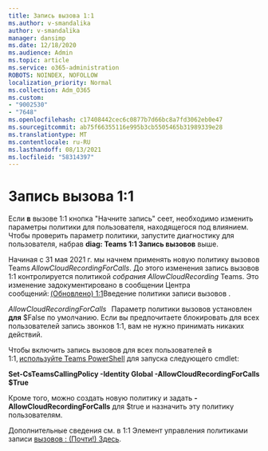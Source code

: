 ```yaml
---
title: Запись вызова 1:1
ms.author: v-smandalika
author: v-smandalika
manager: dansimp
ms.date: 12/18/2020
ms.audience: Admin
ms.topic: article
ms.service: o365-administration
ROBOTS: NOINDEX, NOFOLLOW
localization_priority: Normal
ms.collection: Adm_O365
ms.custom:
- "9002530"
- "7648"
ms.openlocfilehash: c17408442cec6c0877b7d66bc8a7fd3062eb0e47
ms.sourcegitcommit: ab75f66355116e995b3cb5505465b31989339e28
ms.translationtype: MT
ms.contentlocale: ru-RU
ms.lasthandoff: 08/13/2021
ms.locfileid: "58314397"
---
```

# <a name="11-call-recording"></a>Запись вызова 1:1

Если **в** вызове 1:1 кнопка "Начните запись" сеет, необходимо изменить параметры политики для пользователя, находящегося под влиянием. Чтобы проверить параметр политики, запустите диагностику для пользователя, набрав **diag: Teams 1:1 Запись вызовов** выше.     

Начиная с 31 мая 2021 г. мы начнем применять новую политику вызовов Teams *AllowCloudRecordingForCalls*. До этого изменения запись вызовов 1:1 контролируется политикой *собрания AllowCloudRecording* Teams. Это изменение задокументировано в сообщении Центра сообщений: [(Обновлено) 1:1](https://portal.microsoft.com/Adminportal/Home?ref=MessageCenter/:/messages/MC238796)Введение политики записи вызовов .  

*AllowCloudRecordingForCalls*   Параметр политики вызовов установлен **для** $False по умолчанию. Если вы предпочитаете блокировать для всех пользователей запись звонков 1:1, вам не нужно принимать никаких действий.  

Чтобы включить запись вызовов для всех пользователей в 1:1, [используйте Teams PowerShell](https://docs.microsoft.com/microsoftteams/teams-powershell-install) для запуска следующего cmdlet: 

**Set-CsTeamsCallingPolicy -Identity Global -AllowCloudRecordingForCalls $True** 

Кроме того, можно создать новую политику и задать **-AllowCloudRecordingForCalls** для $true и назначить эту политику пользователям.  

Дополнительные сведения см. в 1:1 Элемент управления политиками записи [вызовов : (Почти!) Здесь](https://techcommunity.microsoft.com/t5/microsoft-teams-support/1-1-call-recording-policy-controls-are-almost-here/ba-p/2217668).
